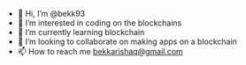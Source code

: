 - 👋 Hi, I’m @bekk93
- 👀 I’m interested in coding on the blockchains
- 🌱 I’m currently learning blockchain
- 💞️ I’m looking to collaborate on making apps on a blockchain
- 📫 How to reach me bekkarishaq@gmail.com

<!---
bekk93/bekk93 is a ✨ special ✨ repository because its `README.md` (this file) appears on your GitHub profile.
You can click the Preview link to take a look at your changes.
--->
